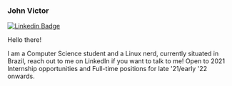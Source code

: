 ### John Victor

[![Linkedin Badge](https://img.shields.io/badge/-LinkedIn-blue?style=flat-square&logo=Linkedin&logoColor=white&link=https://www.linkedin.com/in/joao-victor-s)](https://www.linkedin.com/in/joao-victor-s/)

Hello there!

I am a Computer Science student and a Linux nerd, currently situated in Brazil, reach out to me on LinkedIn if you want to talk to me! Open to 2021 Internship opportunities and Full-time positions for late '21/early '22 onwards.
